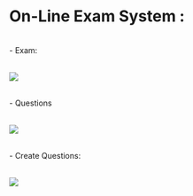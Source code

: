 # On-Line Exam System  :




<br>
- Exam:
<br><br>

![](docImages/exam.jpeg)



<br>
- Questions
<br><br>

![](docImages/exam&Question.jpeg)


<br>
- Create Questions:
<br><br>

![](docImages/createquestion.jpeg)

<br>


